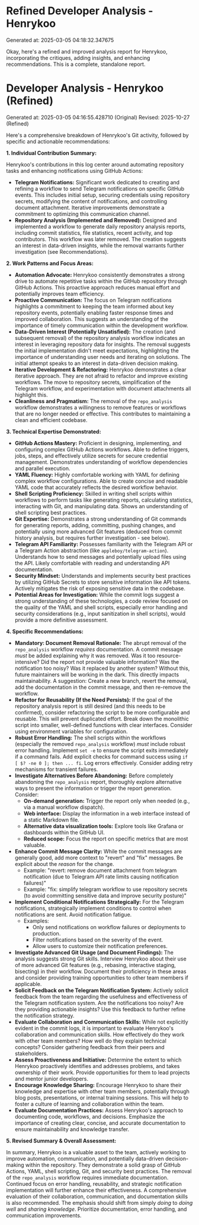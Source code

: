 # Refined Developer Analysis - Henrykoo
Generated at: 2025-03-05 04:18:32.347675

Okay, here's a refined and improved analysis report for Henrykoo, incorporating the critiques, adding insights, and enhancing recommendations. This is a complete, standalone report.

# Developer Analysis - Henrykoo (Refined)
Generated at: 2025-03-05 04:16:55.428710 (Original)
Revised: 2025-10-27 (Refined)

Here's a comprehensive breakdown of Henrykoo's Git activity, followed by specific and actionable recommendations:

**1. Individual Contribution Summary:**

Henrykoo's contributions in this log center around automating repository tasks and enhancing notifications using GitHub Actions:

*   **Telegram Notifications:**  Significant work dedicated to creating and refining a workflow to send Telegram notifications on specific GitHub events. This includes initial setup, securing credentials using repository secrets, modifying the content of notifications, and controlling document attachment. Iterative improvements demonstrate a commitment to optimizing this communication channel.
*   **Repository Analysis (Implemented and Removed):** Designed and implemented a workflow to generate daily repository analysis reports, including commit statistics, file statistics, recent activity, and top contributors. This workflow was later removed. The creation suggests an interest in data-driven insights, while the removal warrants further investigation (see Recommendations).

**2. Work Patterns and Focus Areas:**

*   **Automation Advocate:** Henrykoo consistently demonstrates a strong drive to automate repetitive tasks within the GitHub repository through GitHub Actions. This proactive approach reduces manual effort and potentially improves team efficiency.
*   **Proactive Communication:** The focus on Telegram notifications highlights a commitment to keeping the team informed about key repository events, potentially enabling faster response times and improved collaboration. This suggests an understanding of the importance of timely communication within the development workflow.
*   **Data-Driven Interest (Potentially Unsatisfied):** The creation (and subsequent removal) of the repository analysis workflow indicates an interest in leveraging repository data for insights. The removal suggests the initial implementation didn't meet expectations, highlighting the importance of understanding user needs and iterating on solutions. The initial attempt speaks to an interest in data-driven decision making.
*   **Iterative Development & Refactoring:**  Henrykoo demonstrates a clear iterative approach. They are not afraid to refactor and improve existing workflows. The move to repository secrets, simplification of the Telegram workflow, and experimentation with document attachments all highlight this.
*   **Cleanliness and Pragmatism:**  The removal of the `repo_analysis` workflow demonstrates a willingness to remove features or workflows that are no longer needed or effective. This contributes to maintaining a clean and efficient codebase.

**3. Technical Expertise Demonstrated:**

*   **GitHub Actions Mastery:** Proficient in designing, implementing, and configuring complex GitHub Actions workflows. Able to define triggers, jobs, steps, and effectively utilize secrets for secure credential management. Demonstrates understanding of workflow dependencies and parallel execution.
*   **YAML Fluency:** Highly comfortable working with YAML for defining complex workflow configurations. Able to create concise and readable YAML code that accurately reflects the desired workflow behavior.
*   **Shell Scripting Proficiency:** Skilled in writing shell scripts within workflows to perform tasks like generating reports, calculating statistics, interacting with Git, and manipulating data. Shows an understanding of shell scripting best practices.
*   **Git Expertise:**  Demonstrates a strong understanding of Git commands for generating reports, adding, committing, pushing changes, and potentially using more advanced Git features (deduced from commit history analysis, but requires further investigation - see below).
*   **Telegram API Familiarity:**  Possesses familiarity with the Telegram API or a Telegram Action abstraction (like `appleboy/telegram-action`). Understands how to send messages and potentially upload files using the API. Likely comfortable with reading and understanding API documentation.
*   **Security Mindset:**  Understands and implements security best practices by utilizing GitHub Secrets to store sensitive information like API tokens. Actively mitigates the risk of exposing sensitive data in the codebase.
*   **Potential Areas for Investigation:** While the commit logs suggest a strong understanding of these technologies, a code review focused on the quality of the YAML and shell scripts, especially error handling and security considerations (e.g., input sanitization in shell scripts), would provide a more definitive assessment.

**4. Specific Recommendations:**

*   **Mandatory: Document Removal Rationale:**  The abrupt removal of the `repo_analysis` workflow *requires* documentation. A commit message *must* be added explaining why it was removed. Was it too resource-intensive? Did the report not provide valuable information? Was the notification too noisy? Was it replaced by another system? Without this, future maintainers will be working in the dark. This directly impacts maintainability.  A suggestion: Create a new branch, revert the removal, add the documentation in the commit message, and then re-remove the workflow.
*   **Refactor for Reusability (If the Need Persists):**  If the goal of the repository analysis report is still desired (and this needs to be confirmed), consider refactoring the script to be more configurable and reusable. This will prevent duplicated effort. Break down the monolithic script into smaller, well-defined functions with clear interfaces. Consider using environment variables for configuration.
*   **Robust Error Handling:** The shell scripts within the workflows (especially the removed `repo_analysis` workflow) *must* include robust error handling. Implement `set -e` to ensure the script exits immediately if a command fails. Add explicit checks for command success using `if [ $? -ne 0 ]; then ... fi`. Log errors effectively. Consider adding retry mechanisms for transient failures.
*   **Investigate Alternatives Before Abandoning:** Before completely abandoning the `repo_analysis` report, thoroughly explore alternative ways to present the information or trigger the report generation.  Consider:
    *   **On-demand generation:** Trigger the report only when needed (e.g., via a manual workflow dispatch).
    *   **Web interface:** Display the information in a web interface instead of a static Markdown file.
    *   **Alternative data visualization tools:** Explore tools like Grafana or dashboards within the GitHub UI.
    *   **Reduced scope:** Focus the report on specific metrics that are most valuable.
*   **Enhance Commit Message Clarity:** While the commit messages are generally good, add more context to "revert" and "fix" messages. Be explicit about the *reason* for the change.
    *   Example: "revert: remove document attachment from telegram notification (due to Telegram API rate limits causing notification failures)"
    *   Example: "fix: simplify telegram workflow to use repository secrets (to avoid committing sensitive data and improve security posture)"
*   **Implement Conditional Notifications Strategically:** For the Telegram notifications, strategically implement conditions to control when notifications are sent. Avoid notification fatigue.
    *   Examples:
        *   Only send notifications on workflow failures or deployments to production.
        *   Filter notifications based on the severity of the event.
        *   Allow users to customize their notification preferences.
*   **Investigate Advanced Git Usage (and Document Findings):** The analysis suggests strong Git skills. Interview Henrykoo about their use of more advanced Git features (e.g., rebasing, interactive staging, bisecting) in their workflow. Document their proficiency in these areas and consider providing training opportunities to other team members if applicable.
*   **Solicit Feedback on the Telegram Notification System:** Actively solicit feedback from the team regarding the usefulness and effectiveness of the Telegram notification system. Are the notifications too noisy? Are they providing actionable insights? Use this feedback to further refine the notification strategy.
*   **Evaluate Collaboration and Communication Skills:** While not explicitly evident in the commit logs, it is important to evaluate Henrykoo's collaboration and communication skills. How effectively do they work with other team members? How well do they explain technical concepts? Consider gathering feedback from their peers and stakeholders.
*   **Assess Proactiveness and Initiative:** Determine the extent to which Henrykoo proactively identifies and addresses problems, and takes ownership of their work. Provide opportunities for them to lead projects and mentor junior developers.
*   **Encourage Knowledge Sharing:** Encourage Henrykoo to share their knowledge and expertise with other team members, potentially through blog posts, presentations, or internal training sessions. This will help to foster a culture of learning and collaboration within the team.
*    **Evaluate Documentation Practices:** Assess Henrykoo's approach to documenting code, workflows, and decisions. Emphasize the importance of creating clear, concise, and accurate documentation to ensure maintainability and knowledge transfer.

**5. Revised Summary & Overall Assessment:**

In summary, Henrykoo is a valuable asset to the team, actively working to improve automation, communication, and potentially data-driven decision-making within the repository. They demonstrate a solid grasp of GitHub Actions, YAML, shell scripting, Git, and security best practices. The removal of the `repo_analysis` workflow requires immediate documentation. Continued focus on error handling, reusability, and strategic notification implementation will further enhance their effectiveness. A comprehensive evaluation of their collaboration, communication, and documentation skills is also recommended. The emphasis should shift from simply *doing* to *doing well* and *sharing knowledge*.  Prioritize documentation, error handling, and communication improvements.
